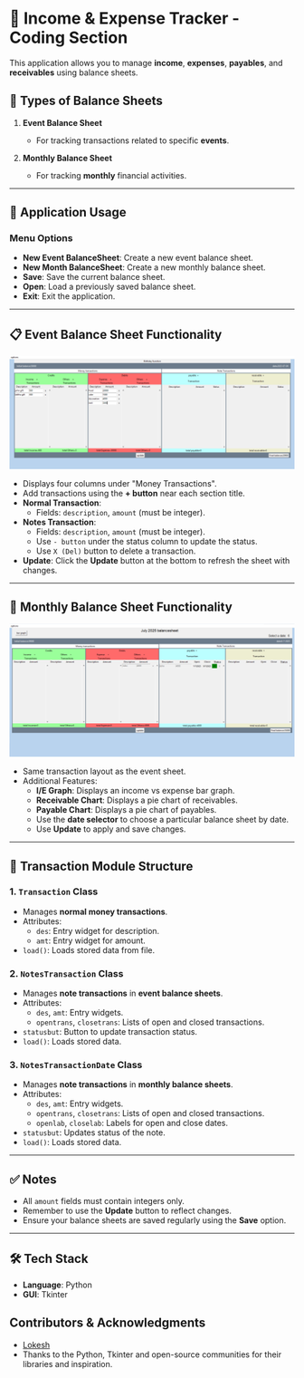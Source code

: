 # 💼 Income & Expense Tracker - Coding Section

This application allows you to manage **income**, **expenses**, **payables**, and **receivables** using balance sheets.

## 🧾 Types of Balance Sheets

1. **Event Balance Sheet**
   - For tracking transactions related to specific **events**.

2. **Monthly Balance Sheet**
   - For tracking **monthly** financial activities.

---

## 📌 Application Usage

### Menu Options

- **New Event BalanceSheet**: Create a new event balance sheet.
- **New Month BalanceSheet**: Create a new monthly balance sheet.
- **Save**: Save the current balance sheet.
- **Open**: Load a previously saved balance sheet.
- **Exit**: Exit the application.

---

## 📋 Event Balance Sheet Functionality

![Event Balance Sheet](docs/event_balancesheet.png)

- Displays four columns under "Money Transactions".
- Add transactions using the **+ button** near each section title.
- **Normal Transaction**:
  - Fields: `description`, `amount` (must be integer).
- **Notes Transaction**:
  - Fields: `description`, `amount` (must be integer).
  - Use `- button` under the status column to update the status.
  - Use `X (Del)` button to delete a transaction.
- **Update**: Click the **Update** button at the bottom to refresh the sheet with changes.

---

## 📅 Monthly Balance Sheet Functionality

![Monthly Balance Sheet](docs/monthly_balancesheet.png)

- Same transaction layout as the event sheet.
- Additional Features:
  - **I/E Graph**: Displays an income vs expense bar graph.
  - **Receivable Chart**: Displays a pie chart of receivables.
  - **Payable Chart**: Displays a pie chart of payables.
  - Use the **date selector** to choose a particular balance sheet by date.
  - Use **Update** to apply and save changes.

---

## 🧩 Transaction Module Structure

### 1. `Transaction` Class
- Manages **normal money transactions**.
- Attributes:
  - `des`: Entry widget for description.
  - `amt`: Entry widget for amount.
- `load()`: Loads stored data from file.

### 2. `NotesTransaction` Class
- Manages **note transactions** in **event balance sheets**.
- Attributes:
  - `des`, `amt`: Entry widgets.
  - `opentrans`, `closetrans`: Lists of open and closed transactions.
- `statusbut`: Button to update transaction status.
- `load()`: Loads stored data.

### 3. `NotesTransactionDate` Class
- Manages **note transactions** in **monthly balance sheets**.
- Attributes:
  - `des`, `amt`: Entry widgets.
  - `opentrans`, `closetrans`: Lists of open and closed transactions.
  - `openlab`, `closelab`: Labels for open and close dates.
- `statusbut`: Updates status of the note.
- `load()`: Loads stored data.

---

## ✅ Notes

- All `amount` fields must contain integers only.
- Remember to use the **Update** button to reflect changes.
- Ensure your balance sheets are saved regularly using the **Save** option.

---

## 🛠 Tech Stack

- **Language**: Python
- **GUI**: Tkinter

## Contributors & Acknowledgments

- [Lokesh](https://github.com/Lokslucifer)
- Thanks to the Python, Tkinter and open-source communities for their libraries and inspiration.

